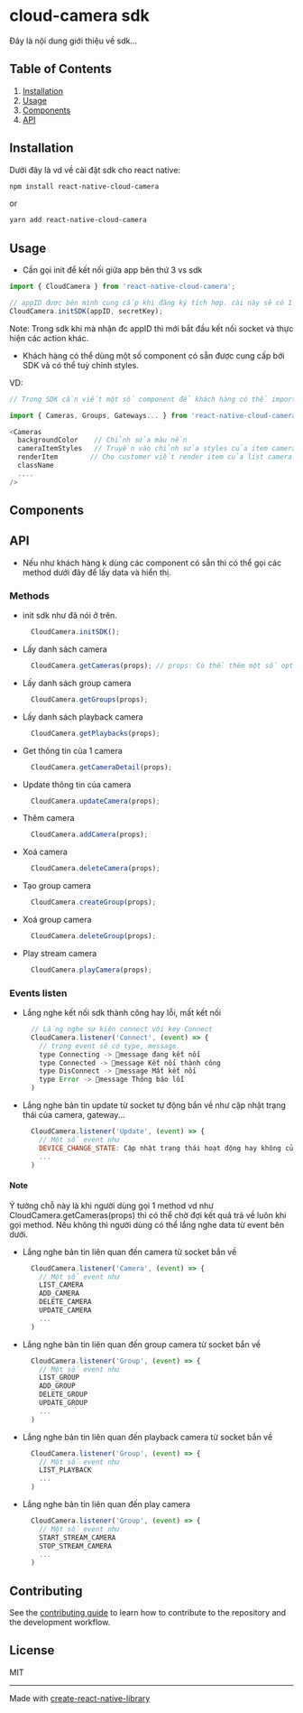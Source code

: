 # cloud-camera sdk

Đây là nội dung giới thiệu về sdk...

## Table of Contents
1. [Installation](#installation)
1. [Usage](#usage)
1. [Components](#components)
1. [API](#api)

## Installation

Dưới đây là vd về cài đặt sdk cho react native:

```sh
npm install react-native-cloud-camera

```
or

```sh
yarn add react-native-cloud-camera

```

## Usage

- Cần gọi init để kết nối giữa app bên thứ 3 vs sdk

```js
import { CloudCamera } from 'react-native-cloud-camera';

// appID được bên mình cung cấp khi đăng ký tích hợp. cài này sẽ có 1 trang riêng để khách hàng vào đăng ký và lấy appID, secretKey.
CloudCamera.initSDK(appID, secretKey); 

```

Note: Trong sdk khi mà nhận đc appID thì mới bắt đầu kết nối socket và thực hiện các action khác.

- Khách hàng có thể dùng một số component có sẵn được cung cấp bới SDK và có thể tuỳ chỉnh styles.

VD: 

```js
// Trong SDK cần viết một số component để khách hàng có thể import vào là dùng được luôn và cho tuỳ chỉnh styles như color, padding, margin, width, height....

import { Cameras, Groups, Gateways... } from 'react-native-cloud-camera';

<Cameras
  backgroundColor    // Chỉnh sửa màu nền
  cameraItemStyles   // Truyền vào chỉnh sửa styles của item camera
  renderItem        // Cho customer viết render item của list camera.
  className
  ....
/>
```

## Components


## API
- Nếu như khách hàng k dùng các component có sẵn thì có thể gọi các method dưới đây để lấy data và hiển thị.

### Methods

- init sdk như đã nói ở trên.
  ```js
    CloudCamera.initSDK();
  ```

- Lấy danh sách camera
  ```js
    CloudCamera.getCameras(props); // props: Có thể thêm một số option truyền vào
  ```

- Lấy danh sách group camera
  ```js
    CloudCamera.getGroups(props);
  ```
- Lấy danh sách playback camera
  ```js
    CloudCamera.getPlaybacks(props);
  ```
  
- Get thông tin của 1 camera
  ```js
    CloudCamera.getCameraDetail(props);
  ```

- Update thông tin của camera
  ```js
    CloudCamera.updateCamera(props);
  ```

- Thêm camera 
  ```js
    CloudCamera.addCamera(props);
  ```

- Xoá camera 
  ```js
    CloudCamera.deleteCamera(props);
  ```

- Tạo group camera 
  ```js
    CloudCamera.createGroup(props);
  ```
  
- Xoá group camera 
  ```js
    CloudCamera.deleteGroup(props);
  ```
  
- Play stream camera
  ```js
    CloudCamera.playCamera(props);
  ```
  
### Events listen

- Lắng nghe kết nối sdk thành công hay lỗi, mất kết nối
  ```js
    // Lắng nghe sự kiện connect với key Connect 
    CloudCamera.listener('Connect', (event) => {
      // trong event sẽ có type, message.
      type Connecting -> message đang kết nối
      type Connected -> message Kết nối thành công
      type DisConnect -> message Mất kết nối
      type Error -> message Thông báo lỗi
    )
  ```

- Lắng nghe bản tin update từ socket tự động bắn về như cập nhật trạng thái của camera, gateway...
  ```js
    CloudCamera.listener('Update', (event) => {
      // Một số event như
      DEVICE_CHANGE_STATE: Cập nhật trạng thái hoạt động hay không của camera, gateway.
      ...
    )
  ```
#### Note
Ý tưởng chỗ này là khi người dùng gọi 1 method vd như CloudCamera.getCameras(props) thì có thể chờ đợi kết quả trả về luôn khi gọi method. Nếu không thì người dùng có thể lắng nghe data từ event bên dưới.

- Lắng nghe bản tin liên quan đến camera từ socket bắn về
  ```js
    CloudCamera.listener('Camera', (event) => {
      // Một số event như
      LIST_CAMERA
      ADD_CAMERA
      DELETE_CAMERA
      UPDATE_CAMERA
      ...
    )
  ```

- Lắng nghe bản tin liên quan đến group camera từ socket bắn về
  ```js
    CloudCamera.listener('Group', (event) => {
      // Một số event như
      LIST_GROUP
      ADD_GROUP
      DELETE_GROUP
      UPDATE_GROUP
      ...
    )
  ```
- Lắng nghe bản tin liên quan đến playback camera từ socket bắn về
  ```js
    CloudCamera.listener('Group', (event) => {
      // Một số event như
      LIST_PLAYBACK
      ...
    )
  ```
- Lắng nghe bản tin liên quan đến play camera
  ```js
    CloudCamera.listener('Group', (event) => {
      // Một số event như
      START_STREAM_CAMERA
      STOP_STREAM_CAMERA
      ...
    )
  ```

## Contributing

See the [contributing guide](CONTRIBUTING.md) to learn how to contribute to the repository and the development workflow.

## License

MIT

---

Made with [create-react-native-library](https://github.com/callstack/react-native-builder-bob)
